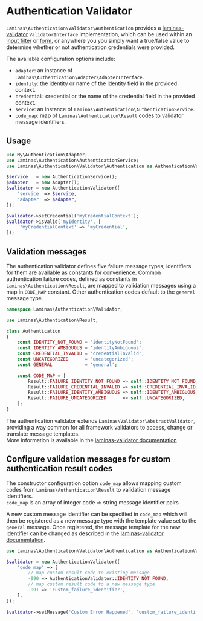 # Authentication Validator

`Laminas\Authentication\Validator\Authentication` provides a [laminas-validator](https://github.com/laminas/laminas-validator)
`ValidatorInterface` implementation, which can be used within an
[input filter](https://github.com/laminas/laminas-inputfilter) or
[form](https://github.com/laminas/laminas-form), or anywhere you
you simply want a true/false value to determine whether or not authentication
credentials were provided.

The available configuration options include:

- `adapter`: an instance of `Laminas\Authentication\Adapter\AdapterInterface`.
- `identity`: the identity or name of the identity field in the provided context.
- `credential`: credential or the name of the credential field in the provided context.
- `service`: an instance of `Laminas\Authentication\AuthenticationService`.
- `code_map`: map of `Laminas\Authentication\Result` codes to validator message identifiers.

## Usage

```php
use My\Authentication\Adapter;
use Laminas\Authentication\AuthenticationService;
use Laminas\Authentication\Validator\Authentication as AuthenticationValidator;

$service   = new AuthenticationService();
$adapter   = new Adapter();
$validator = new AuthenticationValidator([
    'service' => $service,
    'adapter' => $adapter,
]);

$validator->setCredential('myCredentialContext');
$validator->isValid('myIdentity', [
     'myCredentialContext' => 'myCredential',
]);
```

## Validation messages

The authentication validator defines five failure message types; identifiers
for them are available as constants for convenience.
Common authentication failure codes, defined as constants in
`Laminas\Authentication\Result`, are mapped to validation messages
using a map in `CODE_MAP` constant. Other authentication codes default to the
`general` message type.

```php
namespace Laminas\Authentication\Validator;

use Laminas\Authentication\Result;

class Authentication
{
    const IDENTITY_NOT_FOUND = 'identityNotFound';
    const IDENTITY_AMBIGUOUS = 'identityAmbiguous';
    const CREDENTIAL_INVALID = 'credentialInvalid';
    const UNCATEGORIZED      = 'uncategorized';
    const GENERAL            = 'general';

    const CODE_MAP = [
        Result::FAILURE_IDENTITY_NOT_FOUND => self::IDENTITY_NOT_FOUND,
        Result::FAILURE_CREDENTIAL_INVALID => self::CREDENTIAL_INVALID,
        Result::FAILURE_IDENTITY_AMBIGUOUS => self::IDENTITY_AMBIGUOUS,
        Result::FAILURE_UNCATEGORIZED      => self::UNCATEGORIZED,
    ];
}
```

The authentication validator extends `Laminas\Validator\AbstractValidator`, providing
a way common for all framework validators to access, change or translate message templates.  
More information is available in the
[laminas-validator documentation](https://docs.laminas.dev/laminas-validator/messages/)

## Configure validation messages for custom authentication result codes

The constructor configuration option `code_map` allows mapping custom codes
from `Laminas\Authentication\Result` to validation message identifiers.  
`code_map` is an array of integer code => string message identifier pairs

A new custom message identifier can be specified in `code_map` which will then
be registered as a new message type with the template value set to the `general` message.
Once registered, the message template for the new identifier can be changed
as described in the [laminas-validator documentation](https://docs.laminas.dev/laminas-validator/messages/).

```php
use Laminas\Authentication\Validator\Authentication as AuthenticationValidator;

$validator = new AuthenticationValidator([
    'code_map' => [
        // map custom result code to existing message
        -990 => AuthenticationValidator::IDENTITY_NOT_FOUND,
        // map custom result code to a new message type
        -991 => 'custom_failure_identifier',
    ],
]);

$validator->setMessage('Custom Error Happened', 'custom_failure_identifier');
```
